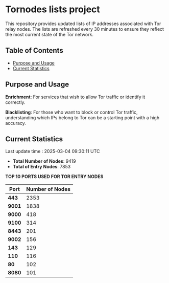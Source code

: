 # Tornodes lists project

This repository provides updated lists of IP addresses associated with Tor relay nodes. The lists are refreshed every 30 minutes to ensure they reflect the most current state of the Tor network.

## Table of Contents

- [Purpose and Usage](#purpose-and-usage)
- [Current Statistics](#current-statistics)


## Purpose and Usage

**Enrichment**: For services that wish to allow Tor traffic or identify it correctly.

**Blacklisting**: For those who want to block or control Tor traffic, understanding which IPs belong to Tor can be a starting point with a high accuracy.

## Current Statistics

Last update time : 2025-03-04 09:30:11 UTC

- **Total Number of Nodes**: 9419
- **Total of Entry Nodes**: 7853

**TOP 10 PORTS USED FOR TOR ENTRY NODES**

| **Port** | **Number of Nodes** |
|------|-----------------|
| **443**   | 2353  |
| **9001**   | 1838  |
| **9000**   | 418  |
| **9100**   | 314  |
| **8443**   | 201  |
| **9002**   | 156  |
| **143**   | 129  |
| **110**   | 116  |
| **80**   | 102  |
| **8080**   | 101  |

